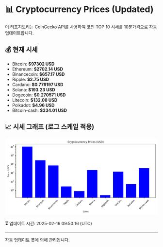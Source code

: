 
# 📊 Cryptocurrency Prices (Updated)

이 리포지토리는 CoinGecko API를 사용하여 코인 TOP 10 시세를 10분가격으로 자동 업데이트합니다.

## 💰 현재 시세
- Bitcoin: **$97302 USD**
- Ethereum: **$2702.14 USD**
- Binancecoin: **$657.17 USD**
- Ripple: **$2.75 USD**
- Cardano: **$0.779197 USD**
- Solana: **$193.23 USD**
- Dogecoin: **$0.270571 USD**
- Litecoin: **$132.08 USD**
- Polkadot: **$4.96 USD**
- Bitcoin-cash: **$334.01 USD**

## 📈 시세 그래프 (로그 스케일 적용)
![Crypto Prices](crypto_prices.png)

⏳ 업데이트 시간: 2025-02-16 09:50:16 (UTC)

---
자동 업데이트 봇에 의해 관리됩니다.
